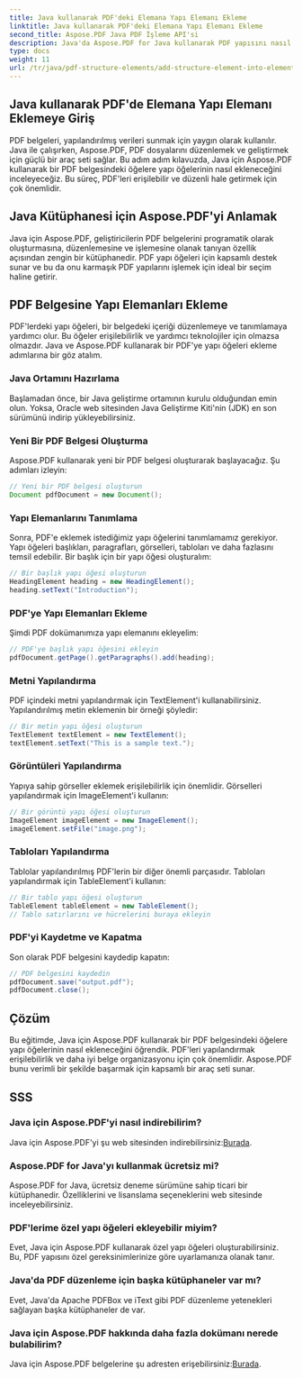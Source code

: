 ```yaml
---
title: Java kullanarak PDF'deki Elemana Yapı Elemanı Ekleme
linktitle: Java kullanarak PDF'deki Elemana Yapı Elemanı Ekleme
second_title: Aspose.PDF Java PDF İşleme API'si
description: Java'da Aspose.PDF for Java kullanarak PDF yapısını nasıl geliştireceğinizi öğrenin. Bu adım adım kılavuz, erişilebilir ve düzenli PDF'ler için yapı öğeleri eklemeyi kapsar.
type: docs
weight: 11
url: /tr/java/pdf-structure-elements/add-structure-element-into-element-in-pdf-using-java/
---
```


## Java kullanarak PDF'de Elemana Yapı Elemanı Eklemeye Giriş

PDF belgeleri, yapılandırılmış verileri sunmak için yaygın olarak kullanılır. Java ile çalışırken, Aspose.PDF, PDF dosyalarını düzenlemek ve geliştirmek için güçlü bir araç seti sağlar. Bu adım adım kılavuzda, Java için Aspose.PDF kullanarak bir PDF belgesindeki öğelere yapı öğelerinin nasıl ekleneceğini inceleyeceğiz. Bu süreç, PDF'leri erişilebilir ve düzenli hale getirmek için çok önemlidir.

## Java Kütüphanesi için Aspose.PDF'yi Anlamak

Java için Aspose.PDF, geliştiricilerin PDF belgelerini programatik olarak oluşturmasına, düzenlemesine ve işlemesine olanak tanıyan özellik açısından zengin bir kütüphanedir. PDF yapı öğeleri için kapsamlı destek sunar ve bu da onu karmaşık PDF yapılarını işlemek için ideal bir seçim haline getirir.

## PDF Belgesine Yapı Elemanları Ekleme

PDF'lerdeki yapı öğeleri, bir belgedeki içeriği düzenlemeye ve tanımlamaya yardımcı olur. Bu öğeler erişilebilirlik ve yardımcı teknolojiler için olmazsa olmazdır. Java ve Aspose.PDF kullanarak bir PDF'ye yapı öğeleri ekleme adımlarına bir göz atalım.

### Java Ortamını Hazırlama

Başlamadan önce, bir Java geliştirme ortamının kurulu olduğundan emin olun. Yoksa, Oracle web sitesinden Java Geliştirme Kiti'nin (JDK) en son sürümünü indirip yükleyebilirsiniz.

### Yeni Bir PDF Belgesi Oluşturma

Aspose.PDF kullanarak yeni bir PDF belgesi oluşturarak başlayacağız. Şu adımları izleyin:

```java
// Yeni bir PDF belgesi oluşturun
Document pdfDocument = new Document();
```

### Yapı Elemanlarını Tanımlama

Sonra, PDF'e eklemek istediğimiz yapı öğelerini tanımlamamız gerekiyor. Yapı öğeleri başlıkları, paragrafları, görselleri, tabloları ve daha fazlasını temsil edebilir. Bir başlık için bir yapı öğesi oluşturalım:

```java
// Bir başlık yapı öğesi oluşturun
HeadingElement heading = new HeadingElement();
heading.setText("Introduction");
```

### PDF'ye Yapı Elemanları Ekleme

Şimdi PDF dokümanımıza yapı elemanını ekleyelim:

```java
// PDF'ye başlık yapı öğesini ekleyin
pdfDocument.getPage().getParagraphs().add(heading);
```

### Metni Yapılandırma

PDF içindeki metni yapılandırmak için TextElement'i kullanabilirsiniz. Yapılandırılmış metin eklemenin bir örneği şöyledir:

```java
// Bir metin yapı öğesi oluşturun
TextElement textElement = new TextElement();
textElement.setText("This is a sample text.");
```

### Görüntüleri Yapılandırma

Yapıya sahip görseller eklemek erişilebilirlik için önemlidir. Görselleri yapılandırmak için ImageElement'i kullanın:

```java
// Bir görüntü yapı öğesi oluşturun
ImageElement imageElement = new ImageElement();
imageElement.setFile("image.png");
```

### Tabloları Yapılandırma

Tablolar yapılandırılmış PDF'lerin bir diğer önemli parçasıdır. Tabloları yapılandırmak için TableElement'i kullanın:

```java
// Bir tablo yapı öğesi oluşturun
TableElement tableElement = new TableElement();
// Tablo satırlarını ve hücrelerini buraya ekleyin
```

### PDF'yi Kaydetme ve Kapatma

Son olarak PDF belgesini kaydedip kapatın:

```java
// PDF belgesini kaydedin
pdfDocument.save("output.pdf");
pdfDocument.close();
```

## Çözüm

Bu eğitimde, Java için Aspose.PDF kullanarak bir PDF belgesindeki öğelere yapı öğelerinin nasıl ekleneceğini öğrendik. PDF'leri yapılandırmak erişilebilirlik ve daha iyi belge organizasyonu için çok önemlidir. Aspose.PDF bunu verimli bir şekilde başarmak için kapsamlı bir araç seti sunar.

## SSS

### Java için Aspose.PDF'yi nasıl indirebilirim?

 Java için Aspose.PDF'yi şu web sitesinden indirebilirsiniz:[Burada](https://releases.aspose.com/pdf/java/).

### Aspose.PDF for Java'yı kullanmak ücretsiz mi?

Aspose.PDF for Java, ücretsiz deneme sürümüne sahip ticari bir kütüphanedir. Özelliklerini ve lisanslama seçeneklerini web sitesinde inceleyebilirsiniz.

### PDF'lerime özel yapı öğeleri ekleyebilir miyim?

Evet, Java için Aspose.PDF kullanarak özel yapı öğeleri oluşturabilirsiniz. Bu, PDF yapısını özel gereksinimlerinize göre uyarlamanıza olanak tanır.

### Java'da PDF düzenleme için başka kütüphaneler var mı?

Evet, Java'da Apache PDFBox ve iText gibi PDF düzenleme yetenekleri sağlayan başka kütüphaneler de var.

### Java için Aspose.PDF hakkında daha fazla dokümanı nerede bulabilirim?

 Java için Aspose.PDF belgelerine şu adresten erişebilirsiniz:[Burada](https://reference.aspose.com/pdf/java/).